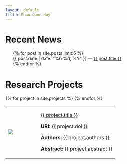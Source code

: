 ```yaml
---
layout: default
title: Phan Quoc Huy
---
```


# Recent News

<section style="max-width:1000px;margin:auto;">
<ul style="list-style-type:none;">
{% for post in site.posts limit:5 %}
  <li>
    {{ post.date | date: "%b %d, %Y"  }} &mdash; <a href="{{ post.url }}">{{ post.title }}</a>
  </li>
{% endfor %}
</ul>
</section>

# Research Projects

<section style="max-width:1000px;margin:auto;">
<table class='project-list'>
{% for project in site.projects %}
  <tr> 
      <td width="30%"> <img src="{{ project.image }}" class="project-rep-image"> </td>       
      <td width="70%">  <p class="project-title"> <a href="{{ project.url }}"> {{ project.title }} </a> </p>
      		<p class="project-doi"> <b> URI: </b> {{ project.doi }} </p>
      		<p class="project-authors"> <b> Authors: </b> {{ project.authors }} </p>
      		<p class="project-abstract"> <b> Abstract: </b> {{ project.abstract }} </p>
      </td>
  </tr>
{% endfor %}
</table>
</section>